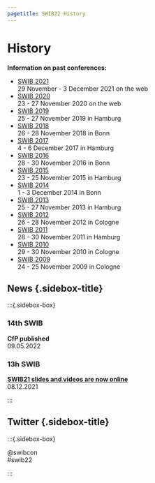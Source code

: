 ```yaml
---
pagetitle: SWIB22 History
---
```


<div id="main">

# History

**Information on past conferences:**

-   [SWIB 2021](http://swib.org/swib21/)\
    29 November - 3 December 2021 on the web
-   [SWIB 2020](http://swib.org/swib20/)\
    23 - 27 November 2020 on the web
-   [SWIB 2019](http://swib.org/swib19/)\
    25 - 27 November 2019 in Hamburg
-   [SWIB 2018](http://swib.org/swib18/)\
    26 - 28 November 2018 in Bonn
-   [SWIB 2017](http://swib.org/swib17/)\
    4 - 6 December 2017 in Hamburg
-   [SWIB 2016](http://swib.org/swib16/)\
    28 - 30 November 2016 in Bonn
-   [SWIB 2015](http://swib.org/swib15/)\
    23 - 25 November 2015 in Hamburg
-   [SWIB 2014](http://swib.org/swib14/)\
    1 - 3 December 2014 in Bonn
-   [SWIB 2013](http://swib.org/swib13/)\
    25 - 27 November 2013 in Hamburg
-   [SWIB 2012](http://swib.org/swib12/)\
    26 - 28 November 2012 in Cologne
-   [SWIB 2011](http://swib.org/swib11/)\
    28 - 30 November 2011 in Hamburg
-   [SWIB 2010](http://swib.org/swib10/)\
    29 - 30 November 2010 in Cologne
-   [SWIB 2009](http://www.swib09.de/)\
    24 - 25 November 2009 in Cologne

</div>

<div id="sidebar">

## News {.sidebox-title}

:::{.sidebox-box}

### 14th SWIB

**CfP published**\
09.05.2022

### 13h SWIB

**[SWIB21 slides and videos are now online](../swib21/programme.html)**\
08.12.2021



:::


## Twitter {.sidebox-title}

:::{.sidebox-box}

@swibcon\
#swib22

:::

</div>




